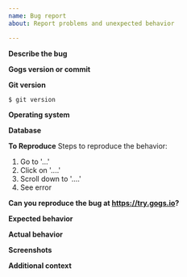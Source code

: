 ```yaml
---
name: Bug report
about: Report problems and unexpected behavior

---
```


<!--

First of all, please read https://www.chiark.greenend.org.uk/~sgtatham/bugs.html.

If you don't want to read, it's up to you. But don't waste your time continue reporting.

The issue will be closed without any explanation if it does not satisfy any of following requirements:

1. Please speak English
2. Please do not end your title with a question mark or period.
3. Please take a moment to search and make sure the issue doesn't already exist.
4. Please give all relevant information below for bug reports; incomplete details are considered invalid report.

-->

**Describe the bug**
<!-- A clear and concise description of what the bug is -->

**Gogs version or commit**
<!-- The version number or the commit SHA of the Gogs instance you use -->

**Git version**

```
$ git version

```

**Operating system**
<!-- The name and version of your operating system -->

**Database**
<!-- The database and version you use -->

**To Reproduce**
Steps to reproduce the behavior:
1. Go to '...'
2. Click on '....'
3. Scroll down to '....'
4. See error

**Can you reproduce the bug at https://try.gogs.io?**
<!-- If yes, please provide the example URL; if no, please explain why -->

**Expected behavior**
<!-- A clear and concise description of what you expected to happen -->

**Actual behavior**
<!-- A clear and concise description of what you see instead -->

**Screenshots**
<!-- If applicable, add screenshots to help explain your problem -->

**Additional context**
<!-- Please include any error logs found in `log/gogs.log` -->
